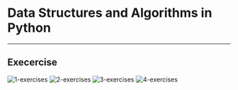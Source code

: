# Data Structures and Algorithms in Python
___

## Execercise
![1-exercises]('../images/1-exercises')
![2-exercises]('../images/2-exercises')
![3-exercises]('../images/3-exercises')
![4-exercises]('../images/4-exercises')
